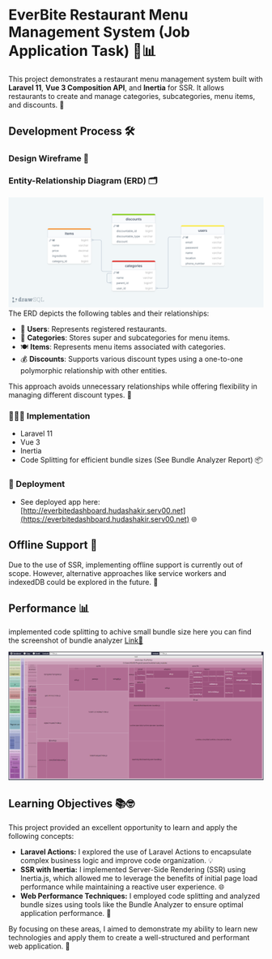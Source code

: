# EverBite Restaurant Menu Management System (Job Application Task) 🍔📊

This project demonstrates a restaurant menu management system built with **Laravel 11**, **Vue 3 Composition API**, and **Inertia** for SSR. It allows restaurants to create and manage categories, subcategories, menu items, and discounts. 🚀


## Development Process 🛠️

### Design Wireframe 📐
### Entity-Relationship Diagram (ERD) 🗂️
![ERD](docs/erd.png "ERD")
The ERD depicts the following tables and their relationships:
- 👥 **Users**: Represents registered restaurants. 
- 🍔 **Categories**: Stores super and subcategories for menu items.
- 🍽️ **Items**: Represents menu items associated with categories. 
- 💰 **Discounts**: Supports various discount types using a one-to-one polymorphic relationship with other entities. 

This approach avoids unnecessary relationships while offering flexibility in managing different discount types. 🔄

### 👩🏻‍💻 Implementation 
- Laravel 11
- Vue 3
- Inertia
- Code Splitting for efficient bundle sizes (See Bundle Analyzer Report) 📦

### 🚀 Deployment 

- See deployed app here: [http://everbitedashboard.hudashakir.serv00.net](https://everbitedashboard.hudashakir.serv00.net) 🌐

## Offline Support 📴 

Due to the use of SSR, implementing offline support is currently out of scope. However, alternative approaches like service workers and indexedDB could be explored in the future. 🔮

## Performance 📊
implemented code splitting to achive small bundle size
here you can find the screenshot of bundle analyzer [Link🔗 ](/docs/stats.html)

![Bundle Analyzer Screenshot](docs/bundle_analyzer.png)


## Learning Objectives 📚🤓
This project provided an excellent opportunity to learn and apply the following concepts:
- **Laravel Actions:** I explored the use of Laravel Actions to encapsulate complex business logic and improve code organization.  💡
- **SSR with Inertia:** I implemented Server-Side Rendering (SSR) using Inertia.js, which allowed me to leverage the benefits of initial page load performance while maintaining a reactive user experience. 🌐
- **Web Performance Techniques:** I employed code splitting and analyzed bundle sizes using tools like the Bundle Analyzer to ensure optimal application performance. 🚀

By focusing on these areas, I aimed to demonstrate my ability to learn new technologies and apply them to create a well-structured and performant web application. 🌟
